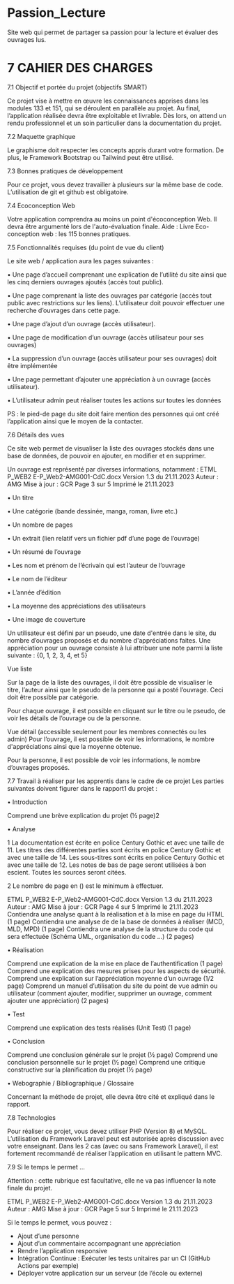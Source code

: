 # Passion_Lecture
Site web qui permet de partager sa passion pour la lecture et évaluer des ouvrages lus.

# 7 CAHIER DES CHARGES

7.1 Objectif et portée du projet (objectifs SMART)

Ce projet vise à mettre en œuvre les connaissances apprises dans les modules 133 
et 151, qui se déroulent en parallèle au projet.
Au final, l’application réalisée devra être exploitable et livrable. Dès lors, on attend 
un rendu professionnel et un soin particulier dans la documentation du projet.

7.2 Maquette graphique

Le graphisme doit respecter les concepts appris durant votre formation. De plus, le 
Framework Bootstrap ou Tailwind peut être utilisé.

7.3 Bonnes pratiques de développement

Pour ce projet, vous devez travailler à plusieurs sur la même base de code.
L’utilisation de git et github est obligatoire.

7.4 Ecoconception Web 

Votre application comprendra au moins un point d'écoconception Web. Il devra 
être argumenté lors de l'auto-évaluation finale.
Aide : Livre Eco-conception web : les 115 bonnes pratiques.

7.5 Fonctionnalités requises (du point de vue du client)

Le site web / application aura les pages suivantes :

• Une page d’accueil comprenant une explication de l’utilité du site ainsi que 
les cinq derniers ouvrages ajoutés (accès tout public).

• Une page comprenant la liste des ouvrages par catégorie (accès tout 
public avec restrictions sur les liens). L’utilisateur doit pouvoir effectuer une 
recherche d’ouvrages dans cette page.

• Une page d’ajout d’un ouvrage (accès utilisateur).

• Une page de modification d’un ouvrage (accès utilisateur pour ses 
ouvrages)

• La suppression d’un ouvrage (accès utilisateur pour ses ouvrages) doit être 
implémentée

• Une page permettant d’ajouter une appréciation à un ouvrage (accès 
utilisateur).

• L’utilisateur admin peut réaliser toutes les actions sur toutes les données

PS : le pied-de page du site doit faire mention des personnes qui ont créé 
l’application ainsi que le moyen de la contacter. 

7.6 Détails des vues

Ce site web permet de visualiser la liste des ouvrages stockés dans une base de 
données, de pouvoir en ajouter, en modifier et en supprimer.

Un ouvrage est représenté par diverses informations, notamment : 
ETML P_WEB2
E-P_Web2-AMG001-CdC.docx Version 1.3 du 21.11.2023 Auteur : AMG
Mise à jour : GCR Page 3 sur 5 Imprimé le 21.11.2023

• Un titre

• Une catégorie (bande dessinée, manga, roman, livre etc.)

• Un nombre de pages

• Un extrait (lien relatif vers un fichier pdf d’une page de l’ouvrage)

• Un résumé de l’ouvrage

• Les nom et prénom de l’écrivain qui est l’auteur de l’ouvrage

• Le nom de l’éditeur

• L’année d’édition

• La moyenne des appréciations des utilisateurs

• Une image de couverture

Un utilisateur est défini par un pseudo, une date d'entrée dans le site, du nombre 
d’ouvrages proposés et du nombre d'appréciations faites.
Une appréciation pour un ouvrage consiste à lui attribuer une note parmi la liste 
suivante : {0, 1, 2, 3, 4, et 5}

Vue liste

Sur la page de la liste des ouvrages, il doit être possible de visualiser le titre, l’auteur 
ainsi que le pseudo de la personne qui a posté l’ouvrage. Ceci doit être possible 
par catégorie.

Pour chaque ouvrage, il est possible en cliquant sur le titre ou le pseudo, de voir les 
détails de l’ouvrage ou de la personne.

Vue détail (accessible seulement pour les membres connectés ou les admin)
Pour l’ouvrage, il est possible de voir les informations, le nombre d'appréciations
ainsi que la moyenne obtenue.

Pour la personne, il est possible de voir les informations, le nombre d’ouvrages 
proposés.

7.7 Travail à réaliser par les apprentis dans le cadre de ce projet
Les parties suivantes doivent figurer dans le rapport1 du projet :

• Introduction 

Comprend une brève explication du projet (½ page)2

• Analyse 

 1 La documentation est écrite en police Century Gothic et avec une taille de 11. Les titres des différentes parties 
sont écrits en police Century Gothic et avec une taille de 14. Les sous-titres sont écrits en police Century Gothic 
et avec une taille de 12. Les notes de bas de page seront utilisées à bon escient. Toutes les sources seront 
citées.

2 Le nombre de page en () est le minimum à effectuer.

ETML P_WEB2
E-P_Web2-AMG001-CdC.docx Version 1.3 du 21.11.2023 Auteur : AMG
Mise à jour : GCR Page 4 sur 5 Imprimé le 21.11.2023
Contiendra une analyse quant à la réalisation et à la mise en page 
du HTML (1 page)
Contiendra une analyse de de la base de données à réaliser (MCD, 
MLD, MPD) (1 page)
Contiendra une analyse de la structure du code qui sera effectuée 
(Schéma UML, organisation du code …) (2 pages)

• Réalisation

Comprend une explication de la mise en place de l’authentification
(1 page)
Comprend une explication des mesures prises pour les aspects de 
sécurité.
Comprend une explication sur l’appréciation moyenne d’un ouvrage
(1/2 page)
Comprend un manuel d’utilisation du site du point de vue admin ou 
utilisateur (comment ajouter, modifier, supprimer un ouvrage, 
comment ajouter une appréciation) (2 pages)

• Test

Comprend une explication des tests réalisés (Unit Test) (1 page)

• Conclusion

Comprend une conclusion générale sur le projet (½ page)
Comprend une conclusion personnelle sur le projet (½ page)
Comprend une critique constructive sur la planification du projet (½ 
page)

• Webographie / Bibliographique / Glossaire

Concernant la méthode de projet, elle devra être cité et expliqué dans le rapport.

7.8 Technologies

Pour réaliser ce projet, vous devez utiliser PHP (Version 8) et MySQL.
L’utilisation du Framework Laravel peut est autorisée après discussion avec votre 
enseignant.
Dans les 2 cas (avec ou sans Framework Laravel), il est fortement recommandé de 
réaliser l’application en utilisant le pattern MVC.

7.9 Si le temps le permet …

Attention : cette rubrique est facultative, elle ne va pas influencer la note finale du 
projet.

ETML P_WEB2
E-P_Web2-AMG001-CdC.docx Version 1.3 du 21.11.2023 Auteur : AMG
Mise à jour : GCR Page 5 sur 5 Imprimé le 21.11.2023

Si le temps le permet, vous pouvez :

- Ajout d’une personne
- Ajout d’un commentaire accompagnant une appréciation
- Rendre l’application responsive
- Intégration Continue : Exécuter les tests unitaires par un CI (GitHub Actions
par exemple)
- Déployer votre application sur un serveur (de l’école ou externe)

